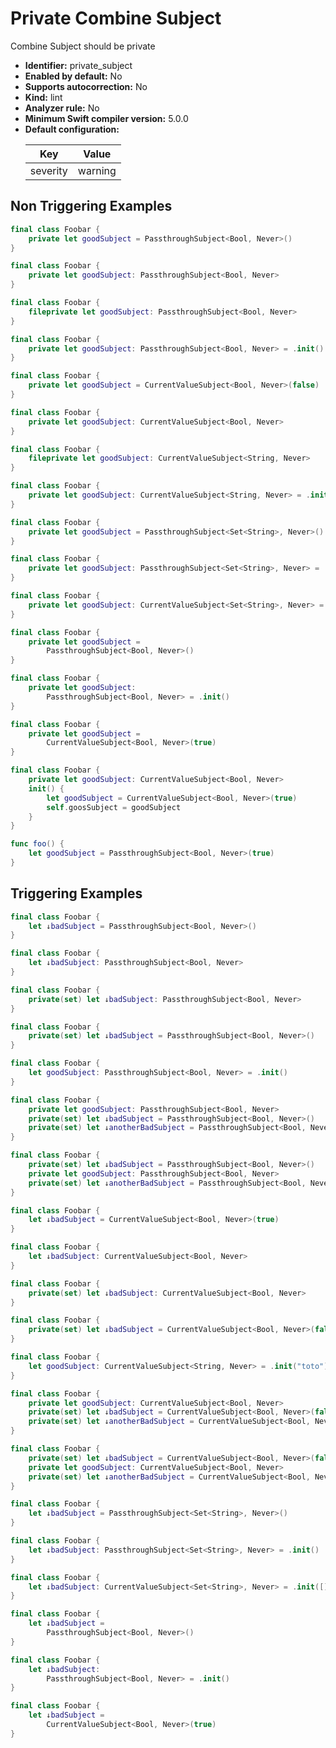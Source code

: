 # Private Combine Subject

Combine Subject should be private

* **Identifier:** private_subject
* **Enabled by default:** No
* **Supports autocorrection:** No
* **Kind:** lint
* **Analyzer rule:** No
* **Minimum Swift compiler version:** 5.0.0
* **Default configuration:**
  <table>
  <thead>
  <tr><th>Key</th><th>Value</th></tr>
  </thead>
  <tbody>
  <tr>
  <td>
  severity
  </td>
  <td>
  warning
  </td>
  </tr>
  </tbody>
  </table>

## Non Triggering Examples

```swift
final class Foobar {
    private let goodSubject = PassthroughSubject<Bool, Never>()
}
```

```swift
final class Foobar {
    private let goodSubject: PassthroughSubject<Bool, Never>
}
```

```swift
final class Foobar {
    fileprivate let goodSubject: PassthroughSubject<Bool, Never>
}
```

```swift
final class Foobar {
    private let goodSubject: PassthroughSubject<Bool, Never> = .init()
}
```

```swift
final class Foobar {
    private let goodSubject = CurrentValueSubject<Bool, Never>(false)
}
```

```swift
final class Foobar {
    private let goodSubject: CurrentValueSubject<Bool, Never>
}
```

```swift
final class Foobar {
    fileprivate let goodSubject: CurrentValueSubject<String, Never>
}
```

```swift
final class Foobar {
    private let goodSubject: CurrentValueSubject<String, Never> = .init("toto")
}
```

```swift
final class Foobar {
    private let goodSubject = PassthroughSubject<Set<String>, Never>()
}
```

```swift
final class Foobar {
    private let goodSubject: PassthroughSubject<Set<String>, Never> = .init()
}
```

```swift
final class Foobar {
    private let goodSubject: CurrentValueSubject<Set<String>, Never> = .init([])
}
```

```swift
final class Foobar {
    private let goodSubject =
        PassthroughSubject<Bool, Never>()
}
```

```swift
final class Foobar {
    private let goodSubject:
        PassthroughSubject<Bool, Never> = .init()
}
```

```swift
final class Foobar {
    private let goodSubject =
        CurrentValueSubject<Bool, Never>(true)
}
```

```swift
final class Foobar {
    private let goodSubject: CurrentValueSubject<Bool, Never>
    init() {
        let goodSubject = CurrentValueSubject<Bool, Never>(true)
        self.goosSubject = goodSubject
    }
}
```

```swift
func foo() {
    let goodSubject = PassthroughSubject<Bool, Never>(true)
}
```

## Triggering Examples

```swift
final class Foobar {
    let ↓badSubject = PassthroughSubject<Bool, Never>()
}
```

```swift
final class Foobar {
    let ↓badSubject: PassthroughSubject<Bool, Never>
}
```

```swift
final class Foobar {
    private(set) let ↓badSubject: PassthroughSubject<Bool, Never>
}
```

```swift
final class Foobar {
    private(set) let ↓badSubject = PassthroughSubject<Bool, Never>()
}
```

```swift
final class Foobar {
    let goodSubject: PassthroughSubject<Bool, Never> = .init()
}
```

```swift
final class Foobar {
    private let goodSubject: PassthroughSubject<Bool, Never>
    private(set) let ↓badSubject = PassthroughSubject<Bool, Never>()
    private(set) let ↓anotherBadSubject = PassthroughSubject<Bool, Never>()
}
```

```swift
final class Foobar {
    private(set) let ↓badSubject = PassthroughSubject<Bool, Never>()
    private let goodSubject: PassthroughSubject<Bool, Never>
    private(set) let ↓anotherBadSubject = PassthroughSubject<Bool, Never>()
}
```

```swift
final class Foobar {
    let ↓badSubject = CurrentValueSubject<Bool, Never>(true)
}
```

```swift
final class Foobar {
    let ↓badSubject: CurrentValueSubject<Bool, Never>
}
```

```swift
final class Foobar {
    private(set) let ↓badSubject: CurrentValueSubject<Bool, Never>
}
```

```swift
final class Foobar {
    private(set) let ↓badSubject = CurrentValueSubject<Bool, Never>(false)
}
```

```swift
final class Foobar {
    let goodSubject: CurrentValueSubject<String, Never> = .init("toto")
}
```

```swift
final class Foobar {
    private let goodSubject: CurrentValueSubject<Bool, Never>
    private(set) let ↓badSubject = CurrentValueSubject<Bool, Never>(false)
    private(set) let ↓anotherBadSubject = CurrentValueSubject<Bool, Never>(false)
}
```

```swift
final class Foobar {
    private(set) let ↓badSubject = CurrentValueSubject<Bool, Never>(false)
    private let goodSubject: CurrentValueSubject<Bool, Never>
    private(set) let ↓anotherBadSubject = CurrentValueSubject<Bool, Never>(true)
}
```

```swift
final class Foobar {
    let ↓badSubject = PassthroughSubject<Set<String>, Never>()
}
```

```swift
final class Foobar {
    let ↓badSubject: PassthroughSubject<Set<String>, Never> = .init()
}
```

```swift
final class Foobar {
    let ↓badSubject: CurrentValueSubject<Set<String>, Never> = .init([])
}
```

```swift
final class Foobar {
    let ↓badSubject =
        PassthroughSubject<Bool, Never>()
}
```

```swift
final class Foobar {
    let ↓badSubject:
        PassthroughSubject<Bool, Never> = .init()
}
```

```swift
final class Foobar {
    let ↓badSubject =
        CurrentValueSubject<Bool, Never>(true)
}
```